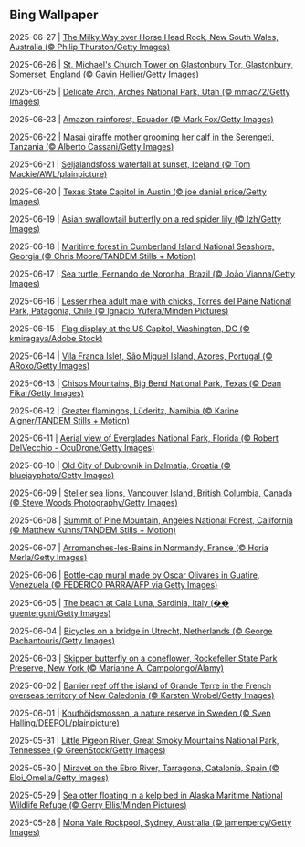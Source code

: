 ## Bing Wallpaper
2025-06-27 | [The Milky Way over Horse Head Rock, New South Wales, Australia (© Philip Thurston/Getty Images)](./wallpaper/2025-06-27.jpg) 

2025-06-26 | [St. Michael's Church Tower on Glastonbury Tor, Glastonbury, Somerset, England (© Gavin Hellier/Getty Images)](./wallpaper/2025-06-26.jpg) 

2025-06-25 | [Delicate Arch, Arches National Park, Utah (© mmac72/Getty Images)](./wallpaper/2025-06-25.jpg) 

2025-06-23 | [Amazon rainforest, Ecuador (© Mark Fox/Getty Images)](./wallpaper/2025-06-23.jpg) 

2025-06-22 | [Masai giraffe mother grooming her calf in the Serengeti, Tanzania (© Alberto Cassani/Getty Images)](./wallpaper/2025-06-22.jpg) 

2025-06-21 | [Seljalandsfoss waterfall at sunset, Iceland (© Tom Mackie/AWL/plainpicture)](./wallpaper/2025-06-21.jpg) 

2025-06-20 | [Texas State Capitol in Austin (© joe daniel price/Getty Images)](./wallpaper/2025-06-20.jpg) 

2025-06-19 | [Asian swallowtail butterfly on a red spider lily (© lzh/Getty Images)](./wallpaper/2025-06-19.jpg) 

2025-06-18 | [Maritime forest in Cumberland Island National Seashore, Georgia (© Chris Moore/TANDEM Stills + Motion)](./wallpaper/2025-06-18.jpg) 

2025-06-17 | [Sea turtle, Fernando de Noronha, Brazil (© João Vianna/Getty Images)](./wallpaper/2025-06-17.jpg) 

2025-06-16 | [Lesser rhea adult male with chicks, Torres del Paine National Park, Patagonia, Chile (© Ignacio Yufera/Minden Pictures)](./wallpaper/2025-06-16.jpg) 

2025-06-15 | [Flag display at the US Capitol, Washington, DC (© kmiragaya/Adobe Stock)](./wallpaper/2025-06-15.jpg) 

2025-06-14 | [Vila Franca Islet, São Miguel Island, Azores, Portugal (© ARoxo/Getty Images)](./wallpaper/2025-06-14.jpg) 

2025-06-13 | [Chisos Mountains, Big Bend National Park, Texas (© Dean Fikar/Getty Images)](./wallpaper/2025-06-13.jpg) 

2025-06-12 | [Greater flamingos, Lüderitz, Namibia (© Karine Aigner/TANDEM Stills + Motion)](./wallpaper/2025-06-12.jpg) 

2025-06-11 | [Aerial view of Everglades National Park, Florida (© Robert DelVecchio - OcuDrone/Getty Images)](./wallpaper/2025-06-11.jpg) 

2025-06-10 | [Old City of Dubrovnik in Dalmatia, Croatia (© bluejayphoto/Getty Images)](./wallpaper/2025-06-10.jpg) 

2025-06-09 | [Steller sea lions, Vancouver Island, British Columbia, Canada (© Steve Woods Photography/Getty Images)](./wallpaper/2025-06-09.jpg) 

2025-06-08 | [Summit of Pine Mountain, Angeles National Forest, California (© Matthew Kuhns/TANDEM Stills + Motion)](./wallpaper/2025-06-08.jpg) 

2025-06-07 | [Arromanches-les-Bains in Normandy, France (© Horia Merla/Getty Images)](./wallpaper/2025-06-07.jpg) 

2025-06-06 | [Bottle-cap mural made by Oscar Olivares in Guatire, Venezuela (© FEDERICO PARRA/AFP via Getty Images)](./wallpaper/2025-06-06.jpg) 

2025-06-05 | [The beach at Cala Luna, Sardinia, Italy (�� guenterguni/Getty Images)](./wallpaper/2025-06-05.jpg) 

2025-06-04 | [Bicycles on a bridge in Utrecht, Netherlands (© George Pachantouris/Getty Images)](./wallpaper/2025-06-04.jpg) 

2025-06-03 | [Skipper butterfly on a coneflower, Rockefeller State Park Preserve, New York (© Marianne A. Campolongo/Alamy)](./wallpaper/2025-06-03.jpg) 

2025-06-02 | [Barrier reef off the island of Grande Terre in the French overseas territory of New Caledonia (© Karsten Wrobel/Getty Images)](./wallpaper/2025-06-02.jpg) 

2025-06-01 | [Knuthöjdsmossen, a nature reserve in Sweden (© Sven Halling/DEEPOL/plainpicture)](./wallpaper/2025-06-01.jpg) 

2025-05-31 | [Little Pigeon River, Great Smoky Mountains National Park, Tennessee (© GreenStock/Getty Images)](./wallpaper/2025-05-31.jpg) 

2025-05-30 | [Miravet on the Ebro River, Tarragona, Catalonia, Spain (© Eloi_Omella/Getty Images)](./wallpaper/2025-05-30.jpg) 

2025-05-29 | [Sea otter floating in a kelp bed in Alaska Maritime National Wildlife Refuge (© Gerry Ellis/Minden Pictures)](./wallpaper/2025-05-29.jpg) 

2025-05-28 | [Mona Vale Rockpool, Sydney, Australia (© jamenpercy/Getty Images)](./wallpaper/2025-05-28.jpg) 

